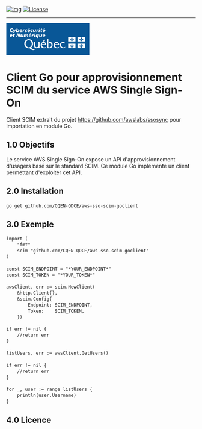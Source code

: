 <!-- ENTETE -->
[![img](https://img.shields.io/badge/Cycle%20de%20Vie-Phase%20D%C3%A9couverte-339999)](https://www.quebec.ca/gouv/politiques-orientations/vitrine-numeriqc/accompagnement-des-organismes-publics/demarche-conception-services-numeriques)
[![License](https://img.shields.io/badge/License-LiLiQ--P-blue)](LICENSE)

---

<div>
    <a target="_blank" href="https://www.quebec.ca/gouvernement/ministere/cybersecurite-numerique">
      <img src="https://github.com/CQEN-QDCE/.github/blob/main/images/mcn.png" alt="Logo du Ministère de la cybersécurité et du numérique" />
    </a>
</div>
<!-- FIN ENTETE -->

<!-- PROJET -->
# Client Go pour approvisionnement SCIM du service AWS Single Sign-On

Client SCIM extrait du projet https://github.com/awslabs/ssosync pour importation en module Go.

## 1.0 Objectifs

Le service AWS Single Sign-On expose un API d'approvisionnement d'usagers basé sur le standard SCIM. Ce module Go implémente un client permettant d'exploiter cet API.

## 2.0 Installation

```
go get github.com/CQEN-QDCE/aws-sso-scim-goclient
```

## 3.0 Exemple
```
import (
	"fmt"
	scim "github.com/CQEN-QDCE/aws-sso-scim-goclient"
)

const SCIM_ENDPOINT = "*YOUR_ENDPOINT*"
const SCIM_TOKEN = "*YOUR_TOKEN*"

awsClient, err := scim.NewClient(
    &http.Client{},
    &scim.Config{
        Endpoint: SCIM_ENDPOINT,
        Token:    SCIM_TOKEN,
    })

if err != nil {
    //return err
}

listUsers, err := awsClient.GetUsers()

if err != nil {
    //return err
}

for _, user := range listUsers {
    println(user.Username)
}
```


## 4.0 Licence